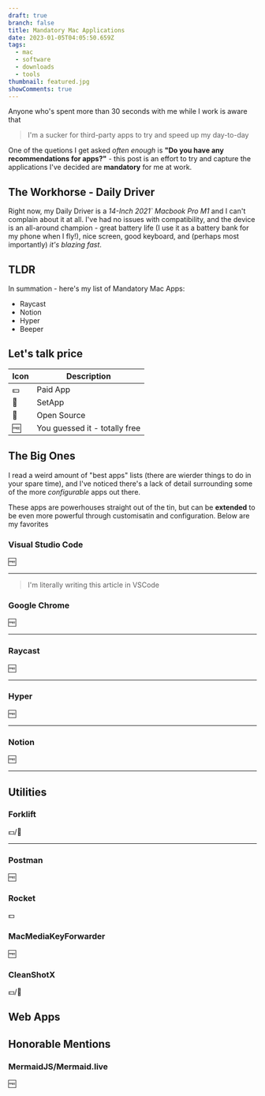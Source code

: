 ```yaml
---
draft: true
branch: false
title: Mandatory Mac Applications
date: 2023-01-05T04:05:50.659Z
tags:
  - mac
  - software
  - downloads
  - tools
thumbnail: featured.jpg
showComments: true
---
```

Anyone who's spent more than 30 seconds with me while I work is aware that

> I'm a sucker for third-party apps to try and speed up my day-to-day

One of the quetions I get asked *often enough* is **"Do you have any recommendations for apps?"** - this post is an effort to try and capture the applications I've decided are **mandatory** for me at work. 

## The Workhorse - Daily Driver
Right now, my Daily Driver is a *14-Inch 2021` Macbook Pro M1* and I can't complain about it at all. I've had no issues with compatibility, and the device is an all-around champion - great battery life (I use it as a battery bank for my phone when I fly!), nice screen, good keyboard, and (perhaps most importantly) *it's blazing fast*. 

## TLDR
In summation - here's my list of Mandatory Mac Apps:
* Raycast
* Notion
* Hyper
* Beeper

## Let's talk price

| Icon | Description |
|---|---|
| 💵 | Paid App |
| 🏪 | SetApp |
| 🐧 | Open Source |
| 🆓 | You guessed it - totally free|

## The Big Ones
I read a weird amount of "best apps" lists (there are wierder things to do in your spare time), and I've noticed there's a lack of detail surrounding some of the more *configurable* apps out there. 

These apps are powerhouses straight out of the tin, but can be **extended** to be even more powerful through customisatin and configuration. Below are my favorites

### Visual Studio Code
🆓

---
> I'm literally writing this article in VSCode

### Google Chrome
🆓

---

### Raycast
🆓

---


### Hyper
🆓

---

### Notion
🆓

---

## Utilities
### Forklift
💵/🏪

---

### Postman
🆓

### Rocket
💵

### MacMediaKeyForwarder
🆓 

### CleanShotX
💵/🏪 


## Web Apps

## Honorable Mentions
### MermaidJS/Mermaid.live
🆓

